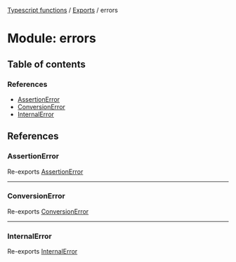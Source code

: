 [Typescript functions](../index.md) / [Exports](../modules.md) / errors

# Module: errors

## Table of contents

### References

- [AssertionError](errors.md#assertionerror)
- [ConversionError](errors.md#conversionerror)
- [InternalError](errors.md#internalerror)

## References

### AssertionError

Re-exports [AssertionError](../classes/errors_AssertionError.AssertionError.md)

___

### ConversionError

Re-exports [ConversionError](../classes/errors_ConversionError.ConversionError.md)

___

### InternalError

Re-exports [InternalError](../classes/errors_InternalError.InternalError.md)
